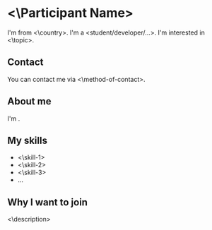 # <\Participant Name\>

<!-- PLEASE DON'T UPDATE THIS FILE, OR MOVE IT TO ANOTHER LOCATION. -->
<!-- COPY THE WHOLE FOLDER AND RENAME IT TO YOUR GITHUB USERNAME. -->

I'm <name> from <\country\>. I'm a <student/developer/...>. I'm interested in <\topic\>.

## Contact

You can contact me via <\method-of-contact\>.

## About me

I'm <description>.

<!-- You can add more information about you here. -->

## My skills

- <\skill-1\>
- <\skill-2\>
- <\skill-3\>
- ...

## Why I want to join

<\description\>

<!-- You can add more information about why you want to join here. This helps us to know you better. -->
